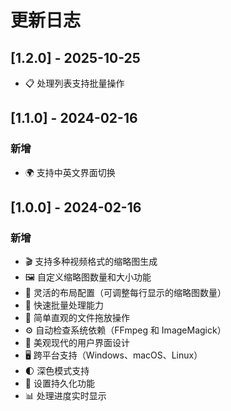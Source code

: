 # 更新日志

## [1.2.0] - 2025-10-25

- 📋 处理列表支持批量操作

## [1.1.0] - 2024-02-16

### 新增
- 🌍 支持中英文界面切换

## [1.0.0] - 2024-02-16

### 新增
- 🎬 支持多种视频格式的缩略图生成
- 🖼️ 自定义缩略图数量和大小功能
- 📐 灵活的布局配置（可调整每行显示的缩略图数量）
- 🚀 快速批量处理能力
- 🎯 简单直观的文件拖放操作
- ⚙️ 自动检查系统依赖（FFmpeg 和 ImageMagick）
- 💅 美观现代的用户界面设计
- 🖥️ 跨平台支持（Windows、macOS、Linux）
- 🌓 深色模式支持
- 💾 设置持久化功能
- 📊 处理进度实时显示
